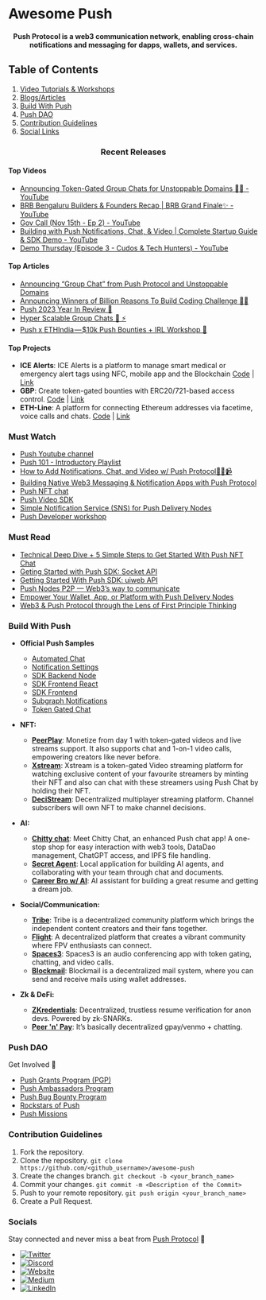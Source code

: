 # Awesome Push

<h4 align="center">Push Protocol is a web3 communication network, enabling cross-chain notifications and messaging for dapps, wallets, and services.</h4>

## Table of Contents
1. [Video Tutorials & Workshops](#Must-Watch)
2. [Blogs/Articles](#Must-Read)
3. [Build With Push](#Build-With-Push)
4. [Push DAO](#Push-Dao)
5. [Contribution Guidelines](#Contribution-Guidelines)
6. [Social Links](#Socials)


<h3 align="center">Recent Releases</h3>

#### Top Videos
- [Announcing Token-Gated Group Chats for Unstoppable Domains 🤝🎉 - YouTube](https://www.youtube.com/watch?v=EvdT2Nor_7w)
- [BRB Bengaluru Builders & Founders Recap | BRB Grand Finale✨ - YouTube](https://www.youtube.com/watch?v=85DSuc6SL9Q)
- [Gov Call (Nov 15th - Ep 2) - YouTube](https://www.youtube.com/watch?v=96HJX0x4BNU)
- [Building with Push Notifications, Chat, & Video | Complete Startup Guide & SDK Demo - YouTube](https://www.youtube.com/watch?v=GZiwxWTCDeA)
- [Demo Thursday (Episode 3 - Cudos & Tech Hunters) - YouTube](https://www.youtube.com/watch?v=pRFwUwdOLQg)
#### Top Articles
- [Announcing “Group Chat” from Push Protocol and Unstoppable Domains](https://medium.com/push-protocol/announcing-group-chat-from-push-protocol-and-unstoppable-domains-e95d0f2adbbd?source=collection_home---4------0-----------------------)
- [Announcing Winners of Billion Reasons To Build Coding Challenge 🎉🔔](https://medium.com/push-protocol/announcing-winners-of-billion-reasons-to-build-coding-challenge-9fe8b9a66713?source=collection_home---4------1-----------------------)
- [Push 2023 Year In Review 🎯](https://medium.com/push-protocol/push-2023-year-in-review-7956acc46994?source=collection_home---4------2-----------------------)
- [Hyper Scalable Group Chats 💬 ⚡](https://medium.com/push-protocol/hyper-scalable-group-chats-fb8b8ae007de?source=collection_home---4------3-----------------------)
- [Push x ETHIndia — $10k Push Bounties + IRL Workshop 🔔](https://medium.com/push-protocol/push-x-ethindia-10k-push-bounties-irl-workshop-93a175836f19?source=collection_home---4------4-----------------------)
#### Top Projects
- **ICE Alerts**: ICE Alerts is a platform to manage smart medical or emergency alert tags using NFC, mobile app and the Blockchain [Code](https://github.com/dominichackett/icealerts) | [Link](https://ethglobal.com/showcase/ice-alerts-49tib)
- **GBP**: Create token-gated bounties with ERC20/721-based access control. [Code](https://github.com/0xDaenerys/gated-bounty-protocol) | [Link](https://ethglobal.com/showcase/gbp-pco19)
- **ETH-Line**: A platform for connecting Ethereum addresses via facetime, voice calls and chats. [Code](https://github.com/githubotoro/eth-online-2023) | [Link](https://ethglobal.com/showcase/eth-line-ygmy8)


### Must Watch
* [Push Youtube channel](https://www.youtube.com/@pushprotocol)
* [Push 101 - Introductory Playlist ](https://youtu.be/Cjjx9jidlS4)
* [How to Add Notifications, Chat, and Video w/ Push Protocol🔔💬📹](https://youtu.be/tMtejtodd2Q)
* [Building Native Web3 Messaging & Notification Apps with Push Protocol](https://youtu.be/Hw74XYMwgZA)
* [Push NFT chat](https://youtu.be/Im_5RRQyQP4)
* [Push Video SDK](https://youtu.be/xvFvPNJ-yfw)
* [Simple Notification Service (SNS) for Push Delivery Nodes](https://youtu.be/VocGkaL0eEA)
* [Push Developer workshop](https://www.youtube.com/live/3c8_VVGyuOU?feature=share)

### Must Read
* [Technical Deep Dive + 5 Simple Steps to Get Started With Push NFT Chat](https://medium.com/push-protocol/a-technical-deep-dive-5-simple-steps-to-get-started-with-push-nft-chat-7310a2d13fa4)
* [Geting Started with Push SDK: Socket API](https://medium.com/push-protocol/geting-started-with-push-sdk-socket-api-92685e028135)
* [Getting Started With Push SDK: uiweb API](https://medium.com/push-protocol/getting-started-with-push-sdk-uiweb-api-️-9ca2672e0168)
* [Push Nodes P2P — Web3’s way to communicate](https://medium.com/push-protocol/push-nodes-p2p-web3s-way-to-communicate-6a473577d173)
* [Empower Your Wallet, App, or Platform with Push Delivery Nodes](https://medium.com/push-protocol/empower-your-wallet-app-or-platform-with-push-delivery-nodes-cbe2d575e9e7)
* [Web3 & Push Protocol through the Lens of First Principle Thinking](https://medium.com/push-protocol/web3-push-protocol-through-the-lens-of-first-principle-thinking-9d5a34b247dc)


### Build With Push

-  **Official Push Samples**

    - [Automated Chat](https://github.com/ethereum-push-notification-service/push-sdk/tree/main/packages/examples/automated-chat)
    - [Notification Settings](https://github.com/ethereum-push-notification-service/push-sdk/tree/main/packages/examples/notification-setting)
    - [SDK Backend Node](https://github.com/ethereum-push-notification-service/push-sdk/tree/main/packages/examples/sdk-backend-node)
    - [SDK Frontend React](https://github.com/ethereum-push-notification-service/push-sdk/tree/main/packages/examples/sdk-frontend-react)
    - [SDK Frontend](https://github.com/ethereum-push-notification-service/push-sdk/tree/main/packages/examples/sdk-frontend)
    - [Subgraph Notifications](https://github.com/ethereum-push-notification-service/push-sdk/tree/main/packages/examples/subgraph-notification)
    - [Token Gated Chat](https://github.com/ethereum-push-notification-service/push-sdk/tree/main/packages/examples/token-gated-chat)

* **NFT:**

  * **[PeerPlay](https://ethglobal.com/showcase/peerplay-jqwpa)**: Monetize from day 1 with token-gated videos and live streams support. It also supports chat and 1-on-1 video calls, empowering creators like never before.
  * **[Xstream](https://ethglobal.com/showcase/xstream-c4bxm)**: Xstream is a token-gated Video streaming platform for watching exclusive content of your favourite streamers by minting their NFT and also can chat with these streamers using Push Chat by holding their NFT.
  * **[DeciStream](https://ethglobal.com/showcase/decistream-f0qaf)**: Decentralized multiplayer streaming platform. Channel subscribers will own NFT to make channel decisions.

* **AI:**

  * **[Chitty chat](https://ethglobal.com/showcase/chitty-chat-6x1ip)**: Meet Chitty Chat, an enhanced Push chat app! A one-stop shop for easy interaction with web3 tools, DataDao management, ChatGPT access, and IPFS file handling.
  * **[Secret Agent](https://ethglobal.com/showcase/secret-agent-h7cfs)**: Local application for building AI agents, and collaborating with your team through chat and documents.
  * **[Career Bro w/ AI](https://ethglobal.com/showcase/career-bro-w-ai-tdg95)**: AI assistant for building a great resume and getting a dream job.

* **Social/Communication:**

  * **[Tribe](https://ethglobal.com/showcase/tribe-a-decentralized-community-platform-mjj4z)**: Tribe is a decentralized community platform which brings the independent content creators and their fans together.
  * **[Flight](https://ethglobal.com/showcase/flight-4b08a)**: A decentralized platform that creates a vibrant community where FPV enthusiasts can connect.
  * **[Spaces3](https://ethglobal.com/showcase/spaces3-p2r17)**: Spaces3 is an audio conferencing app with token gating, chatting, and video calls.
  * **[Blockmail](https://ethglobal.com/showcase/blockmail-n4nym)**: Blockmail is a decentralized mail system, where you can send and receive mails using wallet addresses.

* **Zk & DeFi:**

  * **[ZKredentials](https://ethglobal.com/showcase/zkredentials-costv)**: Decentralized, trustless resume verification for anon devs. Powered by zk-SNARKs.
  * **[Peer 'n' Pay](https://ethglobal.com/showcase/peer-n-pay-hc2hz)**: It’s basically decentralized gpay/venmo + chatting.



### Push DAO
Get Involved 🤝
* [Push Grants Program (PGP)](https://pushprotocol.notion.site/Push-Grants-Program-PGP-c0702e03e84f4d46be807e0ebbfb3dc8?pvs=4)
* [Push Ambassadors Program](https://pushprotocol.notion.site/Push-Ambassadors-Program-8b76c28a168147a8a12f10c9b1fd47f7?pvs=4)
* [Push Bug Bounty Program](https://pushprotocol.notion.site/Push-Bug-Bounty-Program-ecba837e5bd947cbb35ec107e5beb30a?pvs=4)
* [Rockstars of Push](https://pushprotocol.notion.site/Rockstars-of-Push-f80884bfe55b4478aad8b3f288e103f7?pvs=4)
* [Push Missions](https://pushprotocol.notion.site/Push-Missions-b38048e307d949aeaf807f40396cc731?pvs=4)

### Contribution Guidelines

1. Fork the repository.
2. Clone the repository.
```git clone https://github.com/<github_username>/awesome-push```
3. Create the changes branch.
```git checkout -b <your_branch_name>```
4. Commit your changes.
```git commit -m <Description of the Commit>```
5. Push to your remote repository.
```git push origin <your_branch_name>```
6. Create a Pull Request.

### Socials

Stay connected and never miss a beat from [Push Protocol](https://push.org) 💜

- [![Twitter](https://img.shields.io/badge/Twitter-1DA1F2?style=flat-square&logo=twitter&logoColor=white)](https://twitter.com/pushprotocol)
- [![Discord](https://img.shields.io/badge/Discord-7289DA?style=flat-square&logo=discord&logoColor=white)](https://discord.com/invite/pushprotocol)
- [![Website](https://img.shields.io/badge/Website-FF7139?style=flat-square&logo=google-chrome&logoColor=white)](https://push.org)
- [![Medium](https://img.shields.io/badge/Medium-12100E?style=flat-square&logo=medium&logoColor=white)](https://medium.com/push-protocol)
- [![LinkedIn](https://img.shields.io/badge/LinkedIn-0077B5?style=flat-square&logo=linkedin&logoColor=white)](https://www.linkedin.com/company/pushprotocol)